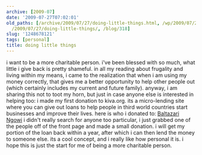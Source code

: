 ```yaml
---
archive: [2009-07]
date: '2009-07-27T07:02:01'
old_paths: [/archive/2009/07/27/doing-little-things.html, /wp/2009/07/27/doing-little-things/,
  /2009/07/27/doing-little-things/, /blog/318]
slug: '1248678121'
tags: [personal]
title: doing little things
---
```


i want to be a more charitable person. i've been blessed with so much,
what little i give back is pretty shameful. in all my reading about
frugality and living within my means, i came to the realization that when
i am using my money correctly, that gives me a better opportunity to help
other people out (which certainly includes my current and future family).
anyway, i am sharing this not to toot my horn, but just in case anyone
else is interested in helping too: i made my first donation to kiva.org.
its a micro-lending site where you can give out loans to help people in
third world countries start businesses and improve their lives. here is
who i donated to: [Baltazari Ngowi][1] i didn't really search for anyone
too particular, i just grabbed one of the people off of the front page and
made a small donation. i will get my portion of the loan back within
a year, after which i can then lend the money to someone else. its a cool
concept, and i really like how personal it is. i hope this is just the
start for me of being a more charitable person.

[1]: http://www.kiva.org/app.php?page=businesses&action=about&id=125266


